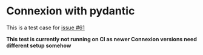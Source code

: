 # Connexion with pydantic

This is a test case for [issue #61](https://github.com/rycus86/prometheus_flask_exporter/issues/61)

**This test is currently not running on CI as newer Connexion versions need different setup somehow**
